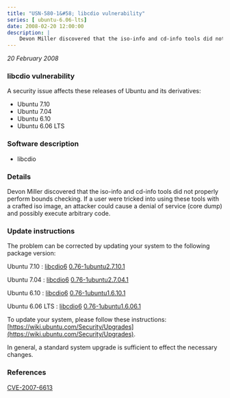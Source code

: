 ```yaml
---
title: "USN-580-1&#58; libcdio vulnerability"
series: [ ubuntu-6.06-lts]
date: 2008-02-20 12:00:00
description: |
    Devon Miller discovered that the iso-info and cd-info tools did not properly perform bounds checking. If a user were tricked into using these tools with a crafted iso image, an attacker could cause a denial of service (core dump) and possibly execute arbitrary code. 
--- 
```

 
 

*20 February 2008*

### libcdio vulnerability

A security issue affects these releases of Ubuntu and its derivatives:

* Ubuntu 7.10
* Ubuntu 7.04
* Ubuntu 6.10
* Ubuntu 6.06 LTS

### Software description

* libcdio 

### Details

Devon Miller discovered that the iso-info and cd-info tools did not properly perform bounds checking. If a user were tricked into using these tools with a crafted iso image, an attacker could cause a denial of service (core dump) and possibly execute arbitrary code. 

### Update instructions

The problem can be corrected by updating your system to the following package version:

Ubuntu 7.10
 : [libcdio6](https://launchpad.net/ubuntu/+source/libcdio) <span> [0.76-1ubuntu2.7.10.1](https://launchpad.net/ubuntu/+source/libcdio/0.76-1ubuntu2.7.10.1) </span> 

Ubuntu 7.04
 : [libcdio6](https://launchpad.net/ubuntu/+source/libcdio) <span> [0.76-1ubuntu2.7.04.1](https://launchpad.net/ubuntu/+source/libcdio/0.76-1ubuntu2.7.04.1) </span> 

Ubuntu 6.10
 : [libcdio6](https://launchpad.net/ubuntu/+source/libcdio) <span> [0.76-1ubuntu1.6.10.1](https://launchpad.net/ubuntu/+source/libcdio/0.76-1ubuntu1.6.10.1) </span> 

Ubuntu 6.06 LTS
 : [libcdio6](https://launchpad.net/ubuntu/+source/libcdio) <span> [0.76-1ubuntu1.6.06.1](https://launchpad.net/ubuntu/+source/libcdio/0.76-1ubuntu1.6.06.1) </span> 

To update your system, please follow these instructions: [https://wiki.ubuntu.com/Security/Upgrades](https://wiki.ubuntu.com/Security/Upgrades).

In general, a standard system upgrade is sufficient to effect the necessary changes. 

### References

 
 [CVE-2007-6613](http://people.ubuntu.com/~ubuntu-security/cve/CVE-2007-6613)
 

